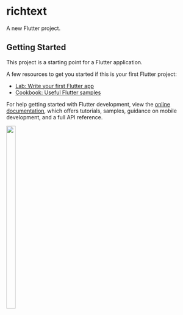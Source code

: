 # richtext

A new Flutter project.

## Getting Started

This project is a starting point for a Flutter application.

A few resources to get you started if this is your first Flutter project:

- [Lab: Write your first Flutter app](https://docs.flutter.dev/get-started/codelab)
- [Cookbook: Useful Flutter samples](https://docs.flutter.dev/cookbook)

For help getting started with Flutter development, view the
[online documentation](https://docs.flutter.dev/), which offers tutorials,
samples, guidance on mobile development, and a full API reference.
<p>
  <img src="https://github.com/Dipalig971/richtext/assets/143181151/3466477e-aed1-4612-b6a7-790b8a06d94d" width=22% height=35%>
</p>
